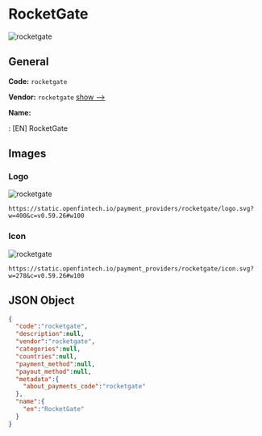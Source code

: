 
# RocketGate 
![rocketgate](https://static.openfintech.io/payment_providers/rocketgate/logo.svg?w=400&c=v0.59.26#w100)  

## General 
 
**Code:** `rocketgate` 
 
**Vendor:** `rocketgate` [show -->](/vendors/rocketgate/) 
 
**Name:** 
 
:	[EN] RocketGate 
 

## Images 

### Logo 
 
![rocketgate](https://static.openfintech.io/payment_providers/rocketgate/logo.svg?w=400&c=v0.59.26#w100)  

```
https://static.openfintech.io/payment_providers/rocketgate/logo.svg?w=400&c=v0.59.26#w100
```  

### Icon 
 
![rocketgate](https://static.openfintech.io/payment_providers/rocketgate/icon.svg?w=278&c=v0.59.26#w100)  

```
https://static.openfintech.io/payment_providers/rocketgate/icon.svg?w=278&c=v0.59.26#w100
```  

## JSON Object 

```json
{
  "code":"rocketgate",
  "description":null,
  "vendor":"rocketgate",
  "categories":null,
  "countries":null,
  "payment_method":null,
  "payout_method":null,
  "metadata":{
    "about_payments_code":"rocketgate"
  },
  "name":{
    "en":"RocketGate"
  }
}
```  
